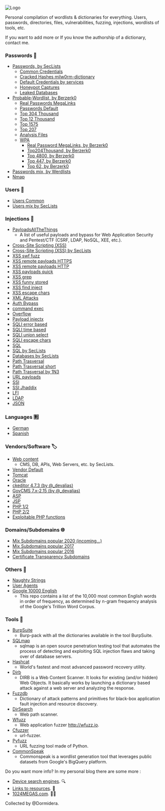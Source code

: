 ![Logo](https://github.com/Dormidera/WordList-Compendium/blob/master/wordlistcompendiumlogo.png)

Personal compilation of wordlists & dictionaries for everything. Users, passwords, directories, files, vulnerabilities, fuzzing, injections, wordlists of tools, etc.

If you want to add more or If you know the authorship of a dictionary, contact me.

### Passwords :key:
* [Passwords, by SecLists](https://github.com/danielmiessler/SecLists/tree/master/Passwords)
  * [Common Credentials](https://github.com/danielmiessler/SecLists/tree/master/Passwords/Common-Credentials)
  * [Cracked Hashes milw0rm-dictionary](https://github.com/danielmiessler/SecLists/blob/master/Passwords/Cracked-Hashes/milw0rm-dictionary.txt)
  * [Default Credentials by services](https://github.com/danielmiessler/SecLists/tree/master/Passwords/Default-Credentials)
  * [Honeypot Captures](https://github.com/danielmiessler/SecLists/tree/master/Passwords/Honeypot-Captures)
  * [Leaked Databases](https://github.com/danielmiessler/SecLists/tree/master/Passwords/Leaked-Databases)  
* [Probable-Wordlist, by Berzerk0](https://github.com/berzerk0/Probable-Wordlists)
  * [Real Passwords MegaLinks](https://github.com/berzerk0/Probable-Wordlists/blob/master/Real-Passwords/Real-Passwords-MegaLinks.md)
  * [Passwords Default](https://github.com/berzerk0/Probable-Wordlists/blob/master/Dictionary-Style/Technical_and_Default/Password_Default_ProbWL.txt)
  * [Top 304 Thousand](https://github.com/berzerk0/Probable-Wordlists/blob/master/Real-Passwords/Top304Thousand-probable-v2.txt)
  * [Top 12 Thousand](https://github.com/berzerk0/Probable-Wordlists/blob/master/Real-Passwords/Top12Thousand-probable-v2.txt)
  * [Top 1575](https://github.com/berzerk0/Probable-Wordlists/blob/master/Real-Passwords/Top1575-probable-v2.txt)
  * [Top 207](https://github.com/berzerk0/Probable-Wordlists/blob/master/Real-Passwords/Top207-probable-v2.txt)
  * [Analysis Files](https://github.com/berzerk0/Probable-Wordlists/tree/master/Analysis-Files)  
  * [WPA]()
    * [Real Password MegaLinks, by Berzerk0](https://github.com/berzerk0/Probable-Wordlists/blob/master/Real-Passwords/WPA-Length/Real-Password-WPA-MegaLinks.md)
    * [Top204Thousand, by Berzerk0](https://github.com/berzerk0/Probable-Wordlists/blob/master/Real-Passwords/WPA-Length/Top204Thousand-WPA-probable-v2.txt)
    * [Top 4800, by Berzerk0](https://github.com/berzerk0/Probable-Wordlists/blob/master/Real-Passwords/WPA-Length/Top4800-WPA-probable-v2.txt)
    * [Top 447, by Berzerk0](https://github.com/berzerk0/Probable-Wordlists/blob/master/Real-Passwords/WPA-Length/Top447-WPA-probable-v2.txt)
    * [Top 62, by Berzerk0](https://github.com/berzerk0/Probable-Wordlists/blob/master/Real-Passwords/WPA-Length/Top62-WPA-probable-v2.txt)  
* [Passwords mix, by Werdlists](https://github.com/decal/werdlists/tree/master/passes-dicts)
* [Nmap](https://github.com/Dormidera/WordList-Compendium/blob/master/Passwords/Nmap)

### Users :busts_in_silhouette: 	
  * [Users Common](https://github.com/Dormidera/WordList-Compendium/blob/master/Users/Users%20Common)  
  * [Users mix by SecLists](https://github.com/danielmiessler/SecLists/tree/master/Usernames)  
 
### Injections :syringe:
  * [PayloadsAllTheThings](https://github.com/swisskyrepo/PayloadsAllTheThings)
     * A list of useful payloads and bypass for Web Application Security and Pentest/CTF (CSRF, LDAP, NoSQL, XEE, etc.).
  * [Cross-Site Scripting (XSS)](https://github.com/Dormidera/WordList-Compendium/blob/master/Injections/Cross-Site%20Scripting%20(XSS))
  * [Cross-Site Scripting (XSS) by SecLists](https://github.com/danielmiessler/SecLists/tree/master/Fuzzing/XSS)  
  * [XSS swf fuzz](https://github.com/Dormidera/WordList-Compendium/blob/master/Injections/FuzzList%20(by%201N3)/xss_swf_fuzz.txt) 
  * [XSS remote payloads HTTPS](https://github.com/Dormidera/WordList-Compendium/blob/master/Injections/FuzzList%20(by%201N3)/xss_remote_payloads-https.txt) 
  * [XSS remote payloads HTTP](https://github.com/Dormidera/WordList-Compendium/blob/master/Injections/FuzzList%20(by%201N3)/xss_remote_payloads-http.txt)   
  * [XSS payloads quick](https://github.com/Dormidera/WordList-Compendium/blob/master/Injections/FuzzList%20(by%201N3)/xss_payloads_quick.txt)   
  * [XSS grep](https://github.com/Dormidera/WordList-Compendium/blob/master/Injections/FuzzList%20(by%201N3)/xss_grep.txt)   
  * [XSS funny stored](https://github.com/Dormidera/WordList-Compendium/blob/master/Injections/FuzzList%20(by%201N3)/xss_funny_stored.txt)   
  * [XSS find inject](https://github.com/Dormidera/WordList-Compendium/blob/master/Injections/FuzzList%20(by%201N3)/xss_find_inject.txt)   
  * [XSS escape chars](https://github.com/Dormidera/WordList-Compendium/blob/master/Injections/FuzzList%20(by%201N3)/xss_escape_chars.txt) 
  * [XML Attacks](https://github.com/Dormidera/WordList-Compendium/blob/master/Injections/FuzzList%20(by%201N3)/xml-attacks.txt)
  * [Auth Bypass](https://github.com/Dormidera/WordList-Compendium/blob/master/Injections/FuzzList%20(by%201N3)/auth_bypass.txt)  
  * [command exec](https://github.com/Dormidera/WordList-Compendium/blob/master/Injections/FuzzList%20(by%201N3)/command_exec.txt)  
  * [Overflow](https://github.com/Dormidera/WordList-Compendium/blob/master/Injections/FuzzList%20(by%201N3)/overflow.txt)  
  * [Payload injectx](https://github.com/Dormidera/WordList-Compendium/blob/master/Injections/FuzzList%20(by%201N3)/payload_injectx.txt)  
  * [SQLI error based](https://github.com/Dormidera/WordList-Compendium/blob/master/Injections/FuzzList%20(by%201N3)/sqli-error-based.txt)  
  * [SQLI time based](https://github.com/Dormidera/WordList-Compendium/blob/master/Injections/FuzzList%20(by%201N3)/sqli-time-based.txt)  
  * [SQLI union select](https://github.com/Dormidera/WordList-Compendium/blob/master/Injections/FuzzList%20(by%201N3)/sqli-union-select.txt)  
  * [SQLI escape chars](https://github.com/Dormidera/WordList-Compendium/blob/master/Injections/FuzzList%20(by%201N3)/sqli_escape_chars.txt)    
  * [SQL](https://github.com/Dormidera/WordList-Compendium/blob/master/Injections/SQL)  
  * [SQL by SecLists](https://github.com/danielmiessler/SecLists/tree/master/Fuzzing/SQLi)  
  * [Databases by SecLists](https://github.com/danielmiessler/SecLists/tree/master/Fuzzing/Databases)  
  * [Path Trasversal](https://github.com/Dormidera/WordList-Compendium/blob/master/Injections/FuzzList%20(by%201N3)/traversal-short.txt)  
  * [Path Trasversal short](https://github.com/Dormidera/WordList-Compendium/blob/master/Injections/FuzzList%20(by%201N3)/traversal-short.txt)  
  * [Path Trasversal by 1N3](https://github.com/Dormidera/WordList-Compendium/blob/master/Injections/FuzzList%20(by%201N3)/traversal.txt)  
  * [URL payloads](https://github.com/Dormidera/WordList-Compendium/blob/master/Injections/FuzzList%20(by%201N3)/url_payloads.txt)  
  * [SSI](https://github.com/Dormidera/WordList-Compendium/blob/master/Injections/FuzzList%20(by%201N3)/ssi_quick.txt)
  * [SSI Jhaddix](https://github.com/danielmiessler/SecLists/blob/master/Fuzzing/SSI-Injection-Jhaddix.txt)  
  * [LFI](https://github.com/danielmiessler/SecLists/tree/master/Fuzzing/LFI)
  * [LDAP](https://github.com/danielmiessler/SecLists/blob/master/Fuzzing/LDAP.Fuzzing.txt) 
  * [JSON](https://github.com/danielmiessler/SecLists/blob/master/Fuzzing/JSON.Fuzzing.txt) 

### Languages :u5272:
  * [German](https://github.com/Dormidera/WordList-Compendium/blob/master/Languages/German)  
  * [Spanish](https://github.com/Dormidera/WordList-Compendium/blob/master/Languages/Spanish)   
  
### Vendors/Software :label:
  * [Web content](https://github.com/danielmiessler/SecLists/tree/master/Discovery/Web-Content) 
    * CMS, DB, APIs, Web Servers, etc. by SecLists.
  * [Vendor Default](https://github.com/decal/werdlists/blob/master/passes-dicts/vendor-default-passwords.csv)  
  * [Tomcat](https://github.com/Dormidera/WordList-Compendium/blob/master/Software/Tomcat%20(user:password))  
  * [Oracle](https://github.com/Dormidera/WordList-Compendium/blob/master/Software/Oracle%20(user:password)) 
  * [ckeditor 4.7.3 (by @_devalias)](https://github.com/Dormidera/WordList-Compendium/blob/master/Software/ckeditor%204.7.3%20(by%20%40_devalias))
  * [GovCMS 7.x-2.15 (by @_devalias)](https://github.com/Dormidera/WordList-Compendium/blob/master/Software/GovCMS%207.x-2.15%20(by%20%40_devalias))
  * [ASP](https://github.com/Dormidera/WordList-Compendium/blob/master/Software/ASP)
  * [JSP](https://github.com/Dormidera/WordList-Compendium/blob/master/Software/JSP)
  * [PHP 1/2](https://github.com/Dormidera/WordList-Compendium/blob/master/Software/PHP%201to2)
  * [PHP 2/2](https://github.com/Dormidera/WordList-Compendium/blob/master/Software/PHP%202to2)
  * [Exploitable PHP functions](https://stackoverflow.com/questions/3115559/exploitable-php-functions)

### Domains/Subdomains :globe_with_meridians: 	
 * [Mix Subdomains popular 2020 (incoming...)](https://github.com/bitquark/dnspop)
 * [Mix Subdomains popular 2017](https://github.com/skooch/subpop-results/tree/master/20170128)
 * [Mix Subdomains popular 2016](https://github.com/bitquark/dnspop/tree/master/results)
 * [Certificate Transparency Subdomains](https://github.com/internetwache/CT_subdomains)

### Others :bookmark_tabs:
 * [Naughty Strings](https://github.com/minimaxir/big-list-of-naughty-strings)
 * [User Agents]( https://github.com/danielmiessler/SecLists/tree/master/Fuzzing/User-Agents) 
 * [Google 10000 English](https://github.com/first20hours/google-10000-english)
   * This repo contains a list of the 10,000 most common English words in order of frequency, as determined by n-gram frequency analysis of the Google's Trillion Word Corpus. 
 
### Tools :hammer:
* [BurpSuite](https://github.com/SilverPoision/a-full-list-of-wordlists/tree/master/Wordlists/burp_pack)
  * Burp-pack with all the dictionaries available in the tool BurpSuite. 
* [SQLmap](https://github.com/sqlmapproject/sqlmap)
  * sqlmap is an open source penetration testing tool that automates the process of detecting and exploiting SQL injection flaws and taking over of database servers.
* [Hashcat](https://github.com/hashcat/hashcat)
  * World's fastest and most advanced password recovery utility.
* [Dirb](https://github.com/Dormidera/WordList-Compendium/tree/master/Tools/Dirb)
  * DIRB is a Web Content Scanner. It looks for existing (and/or hidden) Web Objects. It basically works by launching a dictionary based attack against a web server and analyzing the response.
* [Fuzzdb](https://github.com/Dormidera/WordList-Compendium/tree/master/Tools/Fuzzdb)
  * Dictionary of attack patterns and primitives for black-box application fault injection and resource discovery.
* [DirSearch](https://github.com/Dormidera/WordList-Compendium/tree/master/Tools/DirSearch)
  * Web path scanner.
* [Wfuzz](https://github.com/Dormidera/WordList-Compendium/tree/master/Tools/Wfuzz)
  * Web application fuzzer http://wfuzz.io.
* [Cfuzzer](https://github.com/Dormidera/WordList-Compendium/tree/master/Tools/Cfuzzer)
  * url-fuzzer.
* [Pyfuzz](https://github.com/Dormidera/WordList-Compendium/tree/master/Tools/Pyfuzz)
  * URL fuzzing tool made of Python.
* [CommonSpeak](https://github.com/pentester-io/commonspeak)
  * Commonspeak is a wordlist generation tool that leverages public datasets from Google's BigQuery platform.


Do you want more info? In my personal blog there are some more :
  * [Device search engines](https://www.1024megas.com/search-engines). :mag:
  * [Links to resources](https://www.1024megas.com/resources). :link:
  * [1024MEGAS.com](https://www.1024megas.com). :man_technologist:


Collected by @Dormidera. 
